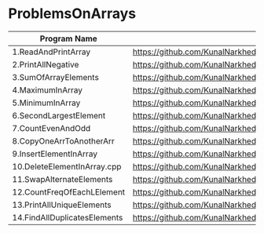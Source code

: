 # ProblemsOnArrays

| Program Name             | Link Of Souce code                                                                   |
| ----------------- | ------------------------------------------------------------------ |
1.ReadAndPrintArray   |https://github.com/KunalNarkhedePatil/LogicBuilding/blob/main/ProblemsOnArrays/ReadAndPrintArray.cpp
2.PrintAllNegative   |https://github.com/KunalNarkhedePatil/LogicBuilding/blob/main/ProblemsOnArrays/PrintAllNegative.cpp
3.SumOfArrayElements   |https://github.com/KunalNarkhedePatil/LogicBuilding/blob/main/ProblemsOnArrays/SumOfArrayElements.cpp
4.MaximumInArray   |https://github.com/KunalNarkhedePatil/LogicBuilding/blob/main/ProblemsOnArrays/MaximumInArray.cpp
5.MinimumInArray   |https://github.com/KunalNarkhedePatil/LogicBuilding/blob/main/ProblemsOnArrays/MinimumInArray.cpp
6.SecondLargestElement   |https://github.com/KunalNarkhedePatil/LogicBuilding/blob/main/ProblemsOnArrays/SecondLargestElement.cp
7.CountEvenAndOdd   |https://github.com/KunalNarkhedePatil/LogicBuilding/blob/main/ProblemsOnArrays/CountEvenAndOdd.cpp
8.CopyOneArrToAnotherArr   |https://github.com/KunalNarkhedePatil/LogicBuilding/blob/main/ProblemsOnArrays/CopyOneArrToAnotherArr.cpp
9.InsertElementInArray   |https://github.com/KunalNarkhedePatil/LogicBuilding/blob/main/ProblemsOnArrays/InsertElementInArray.cpp
10.DeleteElementInArray.cpp   |https://github.com/KunalNarkhedePatil/LogicBuilding/blob/main/ProblemsOnArrays/DeleteElementInArray.cpp
11.SwapAlternateElements   |https://github.com/KunalNarkhedePatil/LogicBuilding/blob/main/ProblemsOnArrays/SwapAlternateElements.cpp
12.CountFreqOfEachLElement   |https://github.com/KunalNarkhedePatil/LogicBuilding/blob/main/ProblemsOnArrays/CountFreqOfEachLElement.cpp
13.PrintAllUniqueElements   |https://github.com/KunalNarkhedePatil/LogicBuilding/blob/main/ProblemsOnArrays/PrintAllUnique.cpp
14.FindAllDuplicatesElements   |https://github.com/KunalNarkhedePatil/LogicBuilding/blob/main/ProblemsOnArrays/FindAllDuplicates.cpp

